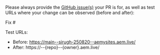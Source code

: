 Please always provide the [GitHub issue(s)](../issues) your PR is for, as well as test URLs where your change can be observed (before and after):

Fix #<gh-issue-id>

Test URLs:
- Before: https://main--sirugh-250820--aemysites.aem.live/
- After: https://<branch>--{repo}--{owner}.aem.live/
